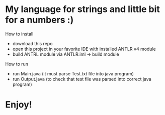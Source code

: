 # My language for strings and little bit for a numbers :)

How to install

  - download this repo
  - open this project in your favorite IDE with installed ANTLR v4 module
  - build ANTRL module via ANTLR.iml -> build module

How to  run
  - run Main.java (it must parse Test.txt file into java program)
  - run Output.java (to check that test file was parsed into correct java program)

# Enjoy!